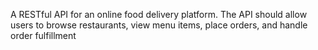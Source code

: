 A RESTful API for an online food delivery platform. The API should allow users to browse restaurants, view 
menu items, place orders, and handle order fulfillment
